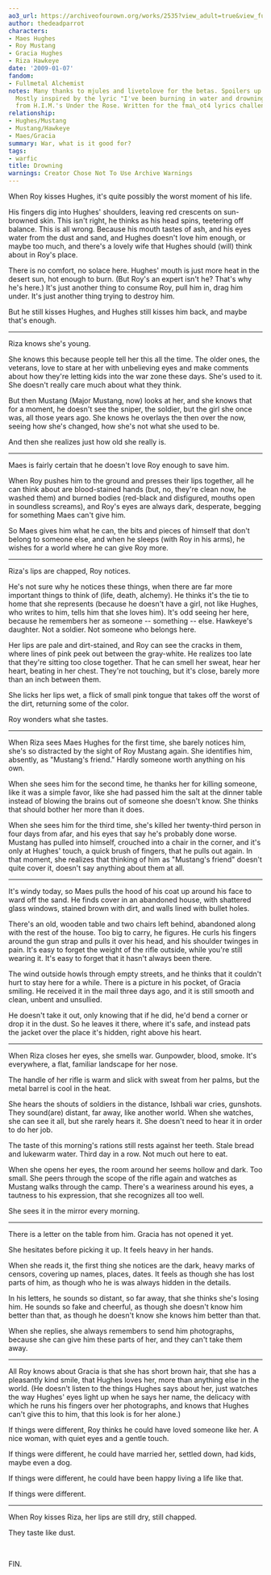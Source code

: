 ```yaml
---
ao3_url: https://archiveofourown.org/works/2535?view_adult=true&view_full_work=true
author: thedeadparrot
characters:
- Maes Hughes
- Roy Mustang
- Gracia Hughes
- Riza Hawkeye
date: '2009-01-07'
fandom:
- Fullmetal Alchemist
notes: Many thanks to mjules and livetolove for the betas. Spoilers up to Chap 59.
  Mostly inspired by the lyric "I've been burning in water and drowning in flame."
  from H.I.M.'s Under the Rose. Written for the fma\_ot4 lyrics challenge.
relationship:
- Hughes/Mustang
- Mustang/Hawkeye
- Maes/Gracia
summary: War, what is it good for?
tags:
- warfic
title: Drowning
warnings: Creator Chose Not To Use Archive Warnings
---
```


When Roy kisses Hughes, it's quite possibly the worst moment of his life.

His fingers dig into Hughes' shoulders, leaving red crescents on sun-browned skin. This isn't right, he thinks as his head spins, teetering off balance. This is all wrong. Because his mouth tastes of ash, and his eyes water from the dust and sand, and Hughes doesn't love him enough, or maybe too much, and there's a lovely wife that Hughes should (will) think about in Roy's place.

There is no comfort, no solace here. Hughes' mouth is just more heat in the desert sun, hot enough to burn. (But Roy's an expert isn't he? That's why he's here.) It's just another thing to consume Roy, pull him in, drag him under. It's just another thing trying to destroy him.

But he still kisses Hughes, and Hughes still kisses him back, and maybe that's enough.



---

Riza knows she's young.

She knows this because people tell her this all the time. The older ones, the veterans, love to stare at her with unbelieving eyes and make comments about how they're letting kids into the war zone these days. She's used to it. She doesn't really care much about what they think.

But then Mustang (Major Mustang, now) looks at her, and she knows that for a moment, he doesn't see the sniper, the soldier, but the girl she once was, all those years ago. She knows he overlays the then over the now, seeing how she's changed, how she's not what she used to be.

And then she realizes just how old she really is.



---

Maes is fairly certain that he doesn't love Roy enough to save him.

When Roy pushes him to the ground and presses their lips together, all he can think about are blood-stained hands (but, no, they're clean now, he washed them) and burned bodies (red-black and disfigured, mouths open in soundless screams), and Roy's eyes are always dark, desperate, begging for something Maes can't give him.

So Maes gives him what he can, the bits and pieces of himself that don't belong to someone else, and when he sleeps (with Roy in his arms), he wishes for a world where he can give Roy more.



---

Riza's lips are chapped, Roy notices.

He's not sure why he notices these things, when there are far more important things to think of (life, death, alchemy). He thinks it's the tie to home that she represents (because he doesn't have a girl, not like Hughes, who writes to him, tells him that she loves him). It's odd seeing her here, because he remembers her as someone -- something -- else. Hawkeye's daughter. Not a soldier. Not someone who belongs here.

Her lips are pale and dirt-stained, and Roy can see the cracks in them, where lines of pink peek out between the gray-white. He realizes too late that they're sitting too close together. That he can smell her sweat, hear her heart, beating in her chest. They're not touching, but it's close, barely more than an inch between them.

She licks her lips wet, a flick of small pink tongue that takes off the worst of the dirt, returning some of the color.

Roy wonders what she tastes.



---

When Riza sees Maes Hughes for the first time, she barely notices him, she's so distracted by the sight of Roy Mustang again. She identifies him, absently, as "Mustang's friend." Hardly someone worth anything on his own.

When she sees him for the second time, he thanks her for killing someone, like it was a simple favor, like she had passed him the salt at the dinner table instead of blowing the brains out of someone she doesn't know. She thinks that should bother her more than it does.

When she sees him for the third time, she's killed her twenty-third person in four days from afar, and his eyes that say he's probably done worse. Mustang has pulled into himself, crouched into a chair in the corner, and it's only at Hughes' touch, a quick brush of fingers, that he pulls out again. In that moment, she realizes that thinking of him as "Mustang's friend" doesn't quite cover it, doesn't say anything about them at all.



---

It's windy today, so Maes pulls the hood of his coat up around his face to ward off the sand. He finds cover in an abandoned house, with shattered glass windows, stained brown with dirt, and walls lined with bullet holes.

There's an old, wooden table and two chairs left behind, abandoned along with the rest of the house. Too big to carry, he figures. He curls his fingers around the gun strap and pulls it over his head, and his shoulder twinges in pain. It's easy to forget the weight of the rifle outside, while you're still wearing it. It's easy to forget that it hasn't always been there.

The wind outside howls through empty streets, and he thinks that it couldn't hurt to stay here for a while. There is a picture in his pocket, of Gracia smiling. He received it in the mail three days ago, and it is still smooth and clean, unbent and unsullied.

He doesn't take it out, only knowing that if he did, he'd bend a corner or drop it in the dust. So he leaves it there, where it's safe, and instead pats the jacket over the place it's hidden, right above his heart.



---

When Riza closes her eyes, she smells war. Gunpowder, blood, smoke. It's everywhere, a flat, familiar landscape for her nose.

The handle of her rifle is warm and slick with sweat from her palms, but the metal barrel is cool in the heat.

She hears the shouts of soldiers in the distance, Ishbali war cries, gunshots. They sound(are) distant, far away, like another world. When she watches, she can see it all, but she rarely hears it. She doesn't need to hear it in order to do her job.

The taste of this morning's rations still rests against her teeth. Stale bread and lukewarm water. Third day in a row. Not much out here to eat.

When she opens her eyes, the room around her seems hollow and dark. Too small. She peers through the scope of the rifle again and watches as Mustang walks through the camp. There's a weariness around his eyes, a tautness to his expression, that she recognizes all too well.

She sees it in the mirror every morning.



---

There is a letter on the table from him. Gracia has not opened it yet.

She hesitates before picking it up. It feels heavy in her hands.

When she reads it, the first thing she notices are the dark, heavy marks of censors, covering up names, places, dates. It feels as though she has lost parts of him, as though who he is was always hidden in the details.

In his letters, he sounds so distant, so far away, that she thinks she's losing him. He sounds so fake and cheerful, as though she doesn't know him better than that, as though he doesn't know she knows him better than that.

When she replies, she always remembers to send him photographs, because she can give him these parts of her, and they can't take them away.



---

All Roy knows about Gracia is that she has short brown hair, that she has a pleasantly kind smile, that Hughes loves her, more than anything else in the world. (He doesn't listen to the things Hughes says about her, just watches the way Hughes' eyes light up when he says her name, the delicacy with which he runs his fingers over her photographs, and knows that Hughes can't give this to him, that this look is for her alone.)

If things were different, Roy thinks he could have loved someone like her. A nice woman, with quiet eyes and a gentle touch.

If things were different, he could have married her, settled down, had kids, maybe even a dog.

If things were different, he could have been happy living a life like that.

If things were different.



---

When Roy kisses Riza, her lips are still dry, still chapped.

They taste like dust.

 

FIN.